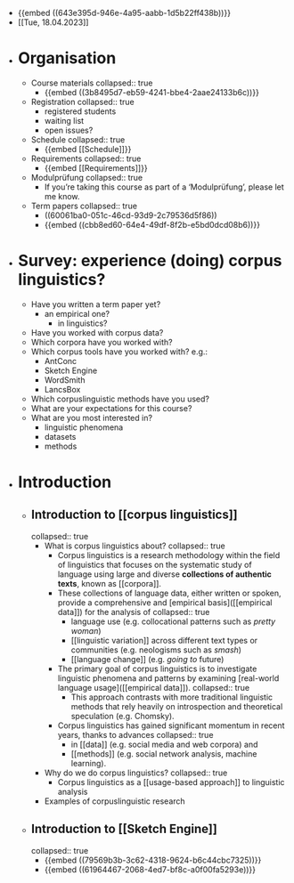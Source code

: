 - {{embed ((643e395d-946e-4a95-aabb-1d5b22ff438b))}}
- [[Tue, 18.04.2023]]
- # Organisation
	- Course materials
	  collapsed:: true
		- {{embed ((3b8495d7-eb59-4241-bbe4-2aae24133b6c))}}
	- Registration
	  collapsed:: true
		- registered students
		- waiting list
		- open issues?
	- Schedule
	  collapsed:: true
		- {{embed [[Schedule]]}}
	- Requirements
	  collapsed:: true
		- {{embed [[Requirements]]}}
	- Modulprüfung
	  collapsed:: true
		- If you’re taking this course as part of a ‘Modulprüfung’, please let me know.
	- Term papers
	  collapsed:: true
		- ((60061ba0-051c-46cd-93d9-2c79536d5f86))
		- {{embed ((cbb8ed60-64e4-49df-8f2b-e5bd0dcd08b6))}}
- # Survey: experience (doing) corpus linguistics?
	- Have you written a term paper yet?
		- an empirical one?
			- in linguistics?
	- Have you worked with corpus data?
	- Which corpora have you worked with?
	- Which corpus tools have you worked with? e.g.:
		- AntConc
		- Sketch Engine
		- WordSmith
		- LancsBox
	- Which corpuslinguistic methods have you used?
	- What are your expectations for this course?
	- What are you most interested in?
		- linguistic phenomena
		- datasets
		- methods
- # Introduction
	- ## Introduction to [[corpus linguistics]]
	  collapsed:: true
		- What is corpus linguistics about?
		  collapsed:: true
			- Corpus linguistics is a research methodology within the field of linguistics that focuses on the systematic study of language using large and diverse **collections of authentic texts**, known as [[corpora]].
			- These collections of language data, either written or spoken, provide a comprehensive and [empirical basis]([[empirical data]]) for the analysis of
			  collapsed:: true
				- language use (e.g. collocational patterns such as *pretty woman*)
				- [[linguistic variation]] across different text types or communities (e.g.  neologisms such as *smash*)
				- [[language change]] (e.g. *going to* future)
			- The primary goal of corpus linguistics is to investigate linguistic phenomena and patterns by examining [real-world language usage]([[empirical data]]).
			  collapsed:: true
				- This approach contrasts with more traditional linguistic methods that rely heavily on introspection and theoretical speculation (e.g. Chomsky).
			- Corpus linguistics has gained significant momentum in recent years, thanks to advances 
			  collapsed:: true
				- in [[data]] (e.g. social media and web corpora) and
				- [[methods]] (e.g. social network analysis, machine learning).
		- Why do we do corpus linguistics?
		  collapsed:: true
			- Corpus linguistics as a [[usage-based approach]] to linguistic analysis
		- Examples of corpuslinguistic research
	- ## Introduction to [[Sketch Engine]]
	  collapsed:: true
		- {{embed ((79569b3b-3c62-4318-9624-b6c44cbc7325))}}
		- {{embed ((61964467-2068-4ed7-bf8c-a0f00fa5293e))}}